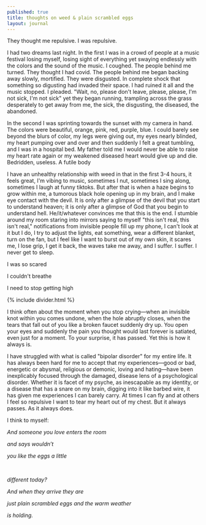 ```yaml
---
published: true
title: thoughts on weed & plain scrambled eggs
layout: journal
---
```


They thought me repulsive. I was repulsive.

I had two dreams last night. In the first I was in a crowd of people at a music festival losing myself, losing sight of everything yet swaying endlessly with the colors and the sound of the music. I coughed. The people behind me turned. They thought I had covid. The people behind me began backing away slowly, mortified. They were disgusted. In complete shock that something so digusting had invaded their space. I had ruined it all and the music stopped. I pleaded. "Wait, no, please don't leave, please, please, I'm not sick, I'm not sick" yet they began running, trampling across the grass desperately to get away from me, the sick, the disgusting, the diseased, the abandoned.

In the second I was sprinting towards the sunset with my camera in hand. The colors were beautiful, orange, pink, red, purple, blue. I could barely see beyond the blurs of color, my legs were giving out, my eyes nearly blinded, my heart pumping over and over and then suddenly I felt a great tumbling, and I was in a hospital bed. My father told me I would never be able to raise my heart rate again or my weakened diseased heart would give up and die. Bedridden, useless. A futile body

I have an unhealthy relationship with weed in that in the first 3-4 hours, it feels great, I'm vibing to music, sometimes I nut, sometimes I sing along, sometimes I laugh at funny tiktoks. But after that is when a haze begins to grow within me, a tumorous black hole opening up in my brain, and I make eye contact with the devil. It is only after a glimpse of the devil that you start to understand heaven; it is only after a glimpse of God that you begin to understand hell. He/it/whatever convinces me that this is the end. I stumble around my room staring into mirrors saying to myself "this isn't real, this isn't real," notifications from invisible people fill up my phone, I can't look at it but I do, I try to adjust the lights, eat something, wear a different blanket, turn on the fan, but I feel like I want to burst out of my own skin, it scares me, I lose grip, I get it back, the waves take me away, and I suffer. I suffer. I never get to sleep.

I was so scared

I couldn't breathe

I need to stop getting high

{% include divider.html %}

I think often about the moment when you stop crying—when an invisible knot within you comes undone, when the hole abruptly closes, when the tears that fall out of you like a broken faucet suddenly dry up. You open your eyes and suddenly the pain you thought would last forever is satiated, even just for a moment. To your surprise, it has passed. Yet this is how it always is.

I have struggled with what is called "bipolar disorder" for my entire life. It has always been hard for me to accept that my experiences—good or bad, energetic or abysmal, religious or demonic, loving and hating—have been inexplicably focused through the damaged, disease lens of a psychological disorder. Whether it is facet of my psyche, as inescapable as my identity, or a disease that has a snare on my brain, digging into it like barbed wire, it has given me experiences I can barely carry. At times I can fly and at others I feel so repulsive I want to tear my heart out of my chest. But it always passes. As it always does.

I think to myself:

_And someone you love enters the room_

_and says wouldn’t_

_you like the eggs a little_

<br>

_different today?_

_And when they arrive they are_

_just plain scrambled eggs and the warm weather_

_is holding._